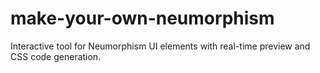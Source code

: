 # make-your-own-neumorphism
Interactive tool for Neumorphism UI elements with real-time preview and CSS code generation.
